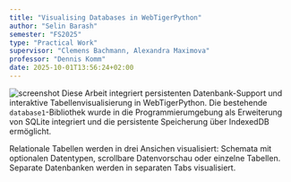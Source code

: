 ```yaml
---
title: "Visualising Databases in WebTigerPython"
author: "Selin Barash"
semester: "FS2025"
type: "Practical Work"
supervisor: "Clemens Bachmann, Alexandra Maximova"
professor: "Dennis Komm"
date: 2025-10-01T13:56:24+02:00
---
```

![screenshot](/theses/screenshots/FS2025_SelinBarash.png)
Diese Arbeit integriert persistenten Datenbank-Support und interaktive Tabellenvisualisierung in WebTigerPython. Die bestehende `database1`-Bibliothek wurde in die Programmierumgebung als Erweiterung von SQLite integriert und die persistente Speicherung über IndexedDB ermöglicht.

Relationale Tabellen werden in drei Ansichen visualisiert: Schemata mit optionalen Datentypen, scrollbare Datenvorschau oder einzelne Tabellen. Separate Datenbanken werden in separaten Tabs visualisiert.
